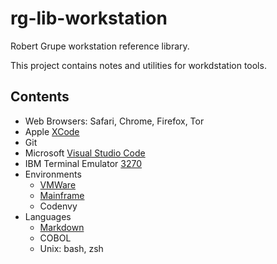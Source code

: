 # rg-lib-workstation
Robert Grupe workstation reference library.

This project contains notes and utilities for workdstation tools.

## Contents
* Web Browsers: Safari, Chrome, Firefox, Tor
* Apple [XCode](./XCode.md)
* Git
* Microsoft [Visual Studio Code](./VSCode/VSCode.md)
* IBM Terminal Emulator [3270](./c3270/c3270.md)
* Environments
  * [VMWare](./VMWare/VMWare.md)
  * [Mainframe](./Mainframe/mainframe.md)
  * Codenvy
* Languages
  * [Markdown](./MarkDown/Markdown.md)
  * COBOL
  * Unix: bash, zsh


